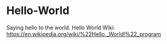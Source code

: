 # Hello-World
Saying hello to the world.
Hello World Wiki: https://en.wikipedia.org/wiki/%22Hello,_World!%22_program
